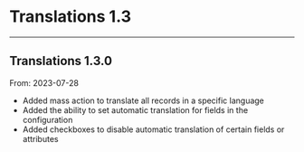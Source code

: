 # Translations 1.3


---

## Translations 1.3.0
From: 2023-07-28

* Added mass action to translate all records in a specific language
* Added the ability to set automatic translation for fields in the configuration
* Added checkboxes to disable automatic translation of certain fields or attributes